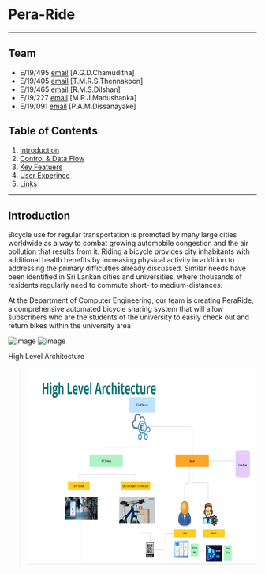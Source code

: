 # Pera-Ride

---

## Team

- E/19/495 [email](e19495@eng.pdn.ac.lk) [A.G.D.Chamuditha]
- E/19/405 [email](e19405@eng.pdn.ac.lk) [T.M.R.S.Thennakoon]
- E/19/465 [email](e19167@eng.pdn.ac.lk) [R.M.S.Dilshan]
- E/19/227 [email](e19240@eng.pdn.ac.lk) [M.P.J.Madushanka]
- E/19/091 [email](e19431@eng.pdn.ac.lk) [P.A.M.Dissanayake]

## Table of Contents

1. [Introduction](#introduction)
2. [Control & Data Flow](#control-&-data-flow)
3. [Key Featuers](#key-featuers)
4. [User Experince](#user-experince)
5. [Links](#links)

---

## Introduction

Bicycle use for regular transportation is promoted by many large cities worldwide as a way to combat growing automobile congestion and the air pollution that results from it. Riding a bicycle provides city inhabitants with additional health benefits by increasing physical activity in addition to addressing the primary difficulties already discussed. Similar needs have been identified in Sri Lankan cities and universities, where thousands of residents regularly need to commute short- to medium-distances.

At the Department of Computer Engineering, our team is creating PeraRide, a comprehensive automated bicycle sharing system that will allow subscribers who are the students of the university to easily check out and return bikes within the university area

![image](https://www.anylogic.com/upload/blog/c67/c671ba340460d0018a250d6c17fe8ad1.jpg)
![image](https://img.freepik.com/premium-vector/city-bicycle-sharing-system-isolated-white_169241-5557.jpg?w=996)

High Level Architecture

> <img src="./docs/images/Highlevelarchi.png" alt="Alt_Text" width="600" height="400">

